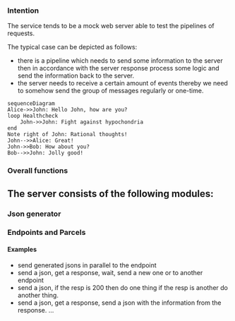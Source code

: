 ### Intention
The service tends to be a mock web server able to test the pipelines of requests.

The typical case can be depicted as follows:
- there is a pipeline which needs to send some information to the server 
then in accordance with the server response process some logic and send the information back to the server. 
- the server needs to receive a certain amount of events thereby we need to somehow send the group of messages regularly or one-time.

```mermaid 
sequenceDiagram
Alice->>John: Hello John, how are you?
loop Healthcheck
    John->>John: Fight against hypochondria
end
Note right of John: Rational thoughts!
John-->>Alice: Great!
John->>Bob: How about you?
Bob-->>John: Jolly good!
```


### Overall functions
 The server consists of the following modules:
 - 


### Json generator

### Endpoints and Parcels

#### Examples
- send generated jsons in parallel to the endpoint
- send a json, get a response, wait, send a new one or to another endpoint
- send a json, if the resp is 200 then do one thing if the resp is another do another thing.
- send a json, get a response, send a json with the information from the response.
...  
 